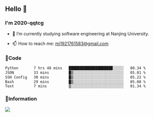 ## Hello 👋


### I'm 2020-qqtcg

- 🔭 I’m currently studying software engineering at Nanjing University. 
<!-- - 🌱 I’m currently learning MLsys and -->
<!-- - 👯 I’m looking to collaborate on ... -->
<!-- - 🤔 I’m looking for help with ... -->
<!-- - 💬 Ask me about ... -->
- 📫 How to reach me: mj1921761583@gmail.com
<!-- - 😄 Pronouns: ... -->
<!-- - ⚡ Fun fact: ... -->

### 🌱Code
<!--START_SECTION:waka-->

```txt
Python       7 hrs 48 mins   ████████████████████░░░░░   80.34 %
JSON         33 mins         █▒░░░░░░░░░░░░░░░░░░░░░░░   05.81 %
SSH Config   30 mins         █▒░░░░░░░░░░░░░░░░░░░░░░░   05.22 %
Bash         29 mins         █▒░░░░░░░░░░░░░░░░░░░░░░░   05.08 %
Text         7 mins          ▒░░░░░░░░░░░░░░░░░░░░░░░░   01.34 %
```

<!--END_SECTION:waka-->

### 💬Information
![](https://github-readme-stats.vercel.app/api?username=2020-qqtcg&theme=buefy&hide_border=false)


<!-- <div align="center"> <img src="https://github-readme-activity-graph.vercel.app/graph?username=2020-qqtcg&theme=minimal" /> </div> -->


